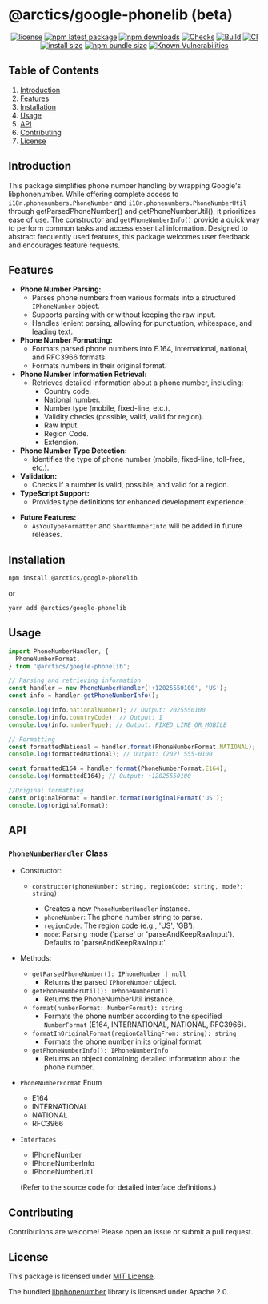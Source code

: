 # @arctics/google-phonelib (beta)

<div align="center">

[![license](https://img.shields.io/badge/license-MIT-blue.svg)](https://github.com/tyrog07/@arctics/google-phonelib/blob/HEAD/LICENSE)
[![npm latest package](https://img.shields.io/npm/v/@arctics/google-phonelib/latest.svg)](https://www.npmjs.com/package/@arctics/google-phonelib)
[![npm downloads](https://img.shields.io/npm/dm/@arctics/google-phonelib.svg)](https://www.npmjs.com/package/@arctics/google-phonelib)
[![Checks](https://github.com/tyrog07/arctics-google-phonelib/actions/workflows/test.yml/badge.svg)](https://github.com/tyrog07/arctics-google-phonelib/actions/workflows/test.yml)
[![Build](https://github.com/tyrog07/arctics-google-phonelib/actions/workflows/build.yml/badge.svg)](https://github.com/tyrog07/arctics-google-phonelib/actions/workflows/build.yml)
[![CI](https://github.com/tyrog07/arctics-google-phonelib/actions/workflows/CI.yml/badge.svg?branch=main)](https://github.com/tyrog07/arctics-google-phonelib/actions/workflows/CI.yml)
[![install size](https://img.shields.io/badge/dynamic/json?url=https://packagephobia.com/v2/api.json?p=@arctics/google-phonelib&query=$.install.pretty&label=install%20size)](https://packagephobia.now.sh/result?p=@arctics/google-phonelib)
[![npm bundle size](https://img.shields.io/bundlephobia/minzip/@arctics/google-phonelib)](https://bundlephobia.com/package/@arctics/google-phonelib@latest)
[![Known Vulnerabilities](https://snyk.io/test/npm/@arctics/google-phonelib/badge.svg)](https://snyk.io/test/npm/@arctics/google-phonelib)

</div>

## Table of Contents

1. [Introduction](#introduction)
2. [Features](#features)
3. [Installation](#installation)
4. [Usage](#usage)
5. [API](#api)
6. [Contributing](#contributing)
7. [License](#license)

## Introduction

This package simplifies phone number handling by wrapping Google's libphonenumber. While offering complete access to `i18n.phonenumbers.PhoneNumber` and `i18n.phonenumbers.PhoneNumberUtil` through getParsedPhoneNumber() and getPhoneNumberUtil(), it prioritizes ease of use. The constructor and `getPhoneNumberInfo()` provide a quick way to perform common tasks and access essential information. Designed to abstract frequently used features, this package welcomes user feedback and encourages feature requests.

## Features

- **Phone Number Parsing:**
  - Parses phone numbers from various formats into a structured `IPhoneNumber` object.
  - Supports parsing with or without keeping the raw input.
  - Handles lenient parsing, allowing for punctuation, whitespace, and leading text.
- **Phone Number Formatting:**
  - Formats parsed phone numbers into E.164, international, national, and RFC3966 formats.
  - Formats numbers in their original format.
- **Phone Number Information Retrieval:**
  - Retrieves detailed information about a phone number, including:
    - Country code.
    - National number.
    - Number type (mobile, fixed-line, etc.).
    - Validity checks (possible, valid, valid for region).
    - Raw Input.
    - Region Code.
    - Extension.
- **Phone Number Type Detection:**
  - Identifies the type of phone number (mobile, fixed-line, toll-free, etc.).
- **Validation:**
  - Checks if a number is valid, possible, and valid for a region.
- **TypeScript Support:**
  - Provides type definitions for enhanced development experience.

* **Future Features:**
  - `AsYouTypeFormatter` and `ShortNumberInfo` will be added in future releases.

## Installation

```bash
npm install @arctics/google-phonelib
```

or

```bash
yarn add @arctics/google-phonelib
```

## Usage

```javascript
import PhoneNumberHandler, {
  PhoneNumberFormat,
} from '@arctics/google-phonelib';

// Parsing and retrieving information
const handler = new PhoneNumberHandler('+12025550100', 'US');
const info = handler.getPhoneNumberInfo();

console.log(info.nationalNumber); // Output: 2025550100
console.log(info.countryCode); // Output: 1
console.log(info.numberType); // Output: FIXED_LINE_OR_MOBILE

// Formatting
const formattedNational = handler.format(PhoneNumberFormat.NATIONAL);
console.log(formattedNational); // Output: (202) 555-0100

const formattedE164 = handler.format(PhoneNumberFormat.E164);
console.log(formattedE164); // Output: +12025550100

//Original formatting
const originalFormat = handler.formatInOriginalFormat('US');
console.log(originalFormat);
```

## API

### `PhoneNumberHandler` Class

- Constructor:

  - `constructor(phoneNumber: string, regionCode: string, mode?: string)`

    - Creates a new `PhoneNumberHandler` instance.
    - `phoneNumber`: The phone number string to parse.
    - `regionCode`: The region code (e.g., 'US', 'GB').
    - `mode`: Parsing mode ('parse' or 'parseAndKeepRawInput'). Defaults to 'parseAndKeepRawInput'.

- Methods:

  - `getParsedPhoneNumber(): IPhoneNumber | null`
    - Returns the parsed `IPhoneNumber` object.
  - `getPhoneNumberUtil(): IPhoneNumberUtil`
    - Returns the PhoneNumberUtil instance.
  - `format(numberFormat: NumberFormat): string`
    - Formats the phone number according to the specified `NumberFormat` (E164, INTERNATIONAL, NATIONAL, RFC3966).
  - `formatInOriginalFormat(regionCallingFrom: string): string`
    - Formats the phone number in its original format.
  - `getPhoneNumberInfo(): IPhoneNumberInfo`
    - Returns an object containing detailed information about the phone number.

- `PhoneNumberFormat` Enum

  - E164
  - INTERNATIONAL
  - NATIONAL
  - RFC3966

- `Interfaces`

  - IPhoneNumber
  - IPhoneNumberInfo
  - IPhoneNumberUtil

  (Refer to the source code for detailed interface definitions.)

## Contributing

Contributions are welcome! Please open an issue or submit a pull request.

## License

This package is licensed under [MIT License](https://github.com/tyrog07/arctics-google-phonelib/blob/HEAD/LICENSE).

The bundled [libphonenumber](https://github.com/googlei18n/libphonenumber/blob/master/LICENSE) library is licensed under Apache 2.0.

